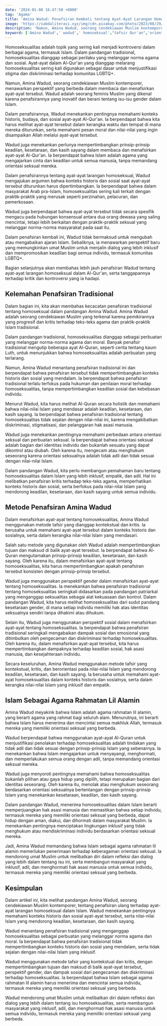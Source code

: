 ```yaml
---
date: '2024-01-08 16:47:50 +0800'
tag: 'Agama'
title: 'Amina Wadud: Penafsiran Kembali tentang Ayat-Ayat Larangan Homoseksual'
image: 'https://sabdaliterasi.xyz/img/cdn.pixabay.com/photo/2023/08/29/11/36/ai-generated-8221032_1280.jpg'
description: 'Namun, Amina Wadud, seorang cendekiawan Muslim kontemporer, menawarkan perspektif yang berbeda dalam membaca dan menafsirkan ayat-ayat tersebut.'
keyword: ['Amina Wadud',' wadud',' homoseksual',"tafsir Qur'an",'orientasi seksual']
---
```

<p>Homoseksualitas adalah topik yang sering kali menjadi kontroversi dalam berbagai agama, termasuk Islam. Dalam pandangan tradisional, homoseksualitas dianggap sebagai perilaku yang melanggar norma agama dan sosial. Ayat-ayat dalam Al-Qur'an yang dianggap melarang homoseksualitas sering kali digunakan sebagai dasar untuk menjustifikasi stigma dan diskriminasi terhadap komunitas LGBTQ+.</p><p>Namun, Amina Wadud, seorang cendekiawan Muslim kontemporer, menawarkan perspektif yang berbeda dalam membaca dan menafsirkan ayat-ayat tersebut. Wadud adalah seorang feminis Muslim yang dikenal karena penafsirannya yang inovatif dan berani tentang isu-isu gender dalam Islam.</p><p>Dalam penafsirannya, Wadud menekankan pentingnya memahami konteks historis, budaya, dan sosial ayat-ayat Al-Qur'an. Ia berpendapat bahwa kita harus melihat ayat-ayat tersebut dalam kerangka waktu dan tempat di mana mereka diturunkan, serta memahami pesan moral dan nilai-nilai yang ingin disampaikan Allah melalui ayat-ayat tersebut.</p><p>Wadud juga menekankan perlunya mempertimbangkan prinsip-prinsip keadilan, kesetaraan, dan kasih sayang dalam membaca dan menafsirkan ayat-ayat Al-Qur'an. Ia berpendapat bahwa Islam adalah agama yang mengajarkan cinta dan keadilan untuk semua manusia, tanpa memandang orientasi seksual mereka.</p><p>Dalam penafsirannya tentang ayat-ayat larangan homoseksual, Wadud mengajukan argumen bahwa konteks historis dan sosial saat ayat-ayat tersebut diturunkan harus dipertimbangkan. Ia berpendapat bahwa dalam masyarakat Arab pra-Islam, homoseksualitas sering kali terkait dengan praktik-praktik yang merusak seperti perzinahan, pelacuran, dan pemerkosaan.</p><p>Wadud juga berpendapat bahwa ayat-ayat tersebut tidak secara spesifik mengacu pada hubungan konsensual antara dua orang dewasa yang saling mencintai, tetapi lebih berkaitan dengan praktik-praktik seksual yang melanggar norma-norma masyarakat pada saat itu.</p><p>Dalam penafsiran kembali ini, Wadud tidak bermaksud untuk mengubah atau mengabaikan ajaran Islam. Sebaliknya, ia menawarkan perspektif baru yang memungkinkan umat Muslim untuk menjalin dialog yang lebih inklusif dan mempromosikan keadilan bagi semua individu, termasuk komunitas LGBTQ+.</p><p>Bagian selanjutnya akan membahas lebih jauh penafsiran Wadud tentang ayat-ayat larangan homoseksual dalam Al-Qur'an, serta tanggapannya terhadap kritik dan kontroversi yang ia hadapi.</p><h2>Kelemahan Penafsiran Tradisional</h2><p>Dalam bagian ini, kita akan membahas kecacatan penafsiran tradisional tentang homoseksual dalam pandangan Amina Wadud. Amina Wadud adalah seorang cendekiawan Muslim yang terkenal karena pemikirannya yang progresif dan kritis terhadap teks-teks agama dan praktik-praktik Islam tradisional.</p><p>Dalam pandangan tradisional, homoseksualitas dianggap sebagai perbuatan yang melanggar norma-norma agama dan moral. Banyak penafsir tradisional mengutip beberapa ayat Al-Quran, seperti cerita tentang kaum Luth, untuk menunjukkan bahwa homoseksualitas adalah perbuatan yang terlarang.</p><p>Namun, Amina Wadud menantang penafsiran tradisional ini dan berpendapat bahwa penafsiran tersebut tidak mempertimbangkan konteks historis dan sosial yang mendalam. Ia berpendapat bahwa penafsiran tradisional terlalu terfokus pada hukuman dan penilaian moral terhadap homoseksualitas, tanpa mempertimbangkan keadilan sosial dan kebebasan individu.</p><p>Menurut Wadud, kita harus melihat Al-Quran secara holistik dan memahami bahwa nilai-nilai Islam yang mendasar adalah keadilan, kesetaraan, dan kasih sayang. Ia berpendapat bahwa penafsiran tradisional tentang homoseksualitas tidak sejalan dengan nilai-nilai ini, karena mengakibatkan diskriminasi, stigmatisasi, dan pelanggaran hak asasi manusia.</p><p>Wadud juga menekankan pentingnya memahami perbedaan antara orientasi seksual dan perbuatan seksual. Ia berpendapat bahwa orientasi seksual adalah bagian dari identitas individu dan bukanlah sesuatu yang dapat dikontrol atau diubah. Oleh karena itu, mengecam atau menghukum seseorang karena orientasi seksualnya adalah tidak adil dan tidak sesuai dengan nilai-nilai Islam.</p><p>Dalam pandangan Wadud, kita perlu membangun pemahaman baru tentang homoseksualitas dalam Islam yang lebih inklusif, empatik, dan adil. Hal ini melibatkan penafsiran kritis terhadap teks-teks agama, memperhatikan konteks historis dan sosial, serta berfokus pada nilai-nilai Islam yang mendorong keadilan, kesetaraan, dan kasih sayang untuk semua individu.</p><h2>Metode Penafsiran Amina Wadud</h2><p>Dalam menafsirkan ayat-ayat tentang homoseksualitas, Amina Wadud menggunakan metode tafsir yang dianggap kontekstual dan kritis. Ia berusaha untuk memahami ayat-ayat tersebut dalam konteks historis dan sosialnya, serta dalam kerangka nilai-nilai Islam yang mendasari.</p><p>Salah satu metode yang digunakan oleh Wadud adalah mempertimbangkan tujuan dan maksud di balik ayat-ayat tersebut. Ia berpendapat bahwa Al-Quran mengutamakan prinsip-prinsip keadilan, kesetaraan, dan kasih sayang. Oleh karena itu, dalam menafsirkan ayat-ayat tentang homoseksualitas, kita harus mempertimbangkan apakah penafsiran tersebut konsisten dengan prinsip-prinsip tersebut.</p><p>Wadud juga menggunakan perspektif gender dalam menafsirkan ayat-ayat tentang homoseksualitas. Ia menekankan bahwa penafsiran tradisional tentang homoseksualitas seringkali didasarkan pada pandangan patriarkal yang menganggap seksualitas sebagai alat kekuasaan dan kontrol. Dalam pandangan Wadud, kita harus melihat homoseksualitas dari sudut pandang kesetaraan gender, di mana setiap individu memiliki hak atas identitas seksualnya sendiri tanpa dihakimi atau dihukum.</p><p>Selain itu, Wadud juga menggunakan perspektif sosial dalam menafsirkan ayat-ayat tentang homoseksualitas. Ia berpendapat bahwa penafsiran tradisional seringkali mengabaikan dampak sosial dan emosional yang ditimbulkan oleh pengecaman dan diskriminasi terhadap homoseksualitas. Oleh karena itu, dalam menafsirkan ayat-ayat tersebut, kita harus mempertimbangkan dampaknya terhadap keadilan sosial, hak asasi manusia, dan kesejahteraan individu.</p><p>Secara keseluruhan, Amina Wadud menggunakan metode tafsir yang kontekstual, kritis, dan berorientasi pada nilai-nilai Islam yang mendorong keadilan, kesetaraan, dan kasih sayang. Ia berusaha untuk memahami ayat-ayat homoseksualitas dalam konteks historis dan sosialnya, serta dalam kerangka nilai-nilai Islam yang inklusif dan empatik.</p><h2>Islam Sebagai Agama Rahmatan Lil Alamin</h2><p>Amina Wadud meyakink bahwa Islam adalah agama rahmatan lil alamin, yang berarti agama yang rahmat bagi seluruh alam. Menurutnya, ini berarti bahwa Islam harus menerima dan mencintai semua makhluk Allah, termasuk mereka yang memiliki orientasi seksual yang berbeda.</p><p>Wadud berpendapat bahwa menggunakan ayat-ayat Al-Quran untuk menjustifikasi penolakan terhadap homoseksualitas adalah tindakan yang tidak adil dan tidak sesuai dengan prinsip-prinsip Islam yang sebenarnya. Ia menekankan bahwa Islam mengajarkan untuk menyayangi, menghormati, dan memperlakukan semua orang dengan adil, tanpa memandang orientasi seksual mereka.</p><p>Wadud juga menyoroti pentingnya memahami bahwa homoseksualitas bukanlah pilihan atau gaya hidup yang dipilih, tetapi merupakan bagian dari identitas seseorang. Oleh karena itu, menolak atau menghukum seseorang berdasarkan orientasi seksualnya bertentangan dengan prinsip-prinsip Islam yang menekankan kesetaraan, keadilan, dan kasih sayang.</p><p>Dalam pandangan Wadud, menerima homoseksualitas dalam Islam berarti memperjuangkan hak asasi manusia dan memastikan bahwa setiap individu, termasuk mereka yang memiliki orientasi seksual yang berbeda, dapat hidup dengan aman, diakui, dan dihormati dalam masyarakat Muslim. Ia menekankan pentingnya menciptakan lingkungan inklusif yang tidak menghukum atau mendiskriminasi individu berdasarkan orientasi seksual mereka.</p><p>Jadi, Amina Wadud memandang bahwa Islam sebagai agama rahmatan lil alamin memerlukan penerimaan terhadap keberagaman orientasi seksual. Ia mendorong umat Muslim untuk melibatkan diri dalam refleksi dan dialog yang lebih dalam tentang isu ini, serta membangun masyarakat yang inklusif, adil, dan menghormati hak asasi manusia untuk semua individu, termasuk mereka yang memiliki orientasi seksual yang berbeda.</p><h2>Kesimpulan</h2><p>Dalam artikel ini, kita melihat pandangan Amina Wadud, seorang cendekiawan Muslim kontemporer, tentang penafsiran ulang terhadap ayat-ayat larangan homoseksual dalam Islam. Wadud menekankan pentingnya memahami konteks historis dan sosial ayat-ayat tersebut, serta nilai-nilai Islam yang mendorong keadilan, kesetaraan, dan kasih sayang.</p><p>Wadud menantang penafsiran tradisional yang menganggap homoseksualitas sebagai perbuatan yang melanggar norma agama dan moral. Ia berpendapat bahwa penafsiran tradisional tidak mempertimbangkan konteks historis dan sosial yang mendalam, serta tidak sejalan dengan nilai-nilai Islam yang inklusif.</p><p>Wadud menggunakan metode tafsir yang kontekstual dan kritis, dengan mempertimbangkan tujuan dan maksud di balik ayat-ayat tersebut, perspektif gender, dan dampak sosial dari pengecaman dan diskriminasi terhadap homoseksualitas. Ia berpendapat bahwa Islam sebagai agama rahmatan lil alamin harus menerima dan mencintai semua individu, termasuk mereka yang memiliki orientasi seksual yang berbeda.</p><p>Wadud mendorong umat Muslim untuk melibatkan diri dalam refleksi dan dialog yang lebih dalam tentang isu homoseksualitas, serta membangun masyarakat yang inklusif, adil, dan menghormati hak asasi manusia untuk semua individu, termasuk mereka yang memiliki orientasi seksual yang berbeda.</p>
